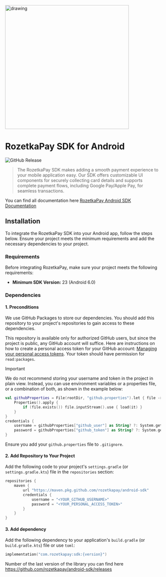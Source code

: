 <img src="https://github.com/user-attachments/assets/6319f2c7-bdc8-4381-b866-5609bacc6e6c" alt="drawing" width="400"/>

# RozetkaPay SDK for Android
![GitHub Release](https://img.shields.io/github/v/release/rozetkapay/android-sdk)

> The RozetkaPay SDK makes adding a smooth payment experience to your mobile application easy. Our SDK offers customizable UI components for securely collecting card details and supports complete payment flows, including Google Pay/Apple Pay, for seamless transactions.

You can find all documentation here [RozetkaPay Android SDK Documentation](https://responsible-jupiter-c73.notion.site/Android-SDK-Documentation-108d2e0ae34280669532fa19eee2fe03)

## Installation
To integrate the RozetkaPay SDK into your Android app, follow the steps below. Ensure your project meets the minimum requirements and add the necessary dependencies to your project.

### Requirements

Before integrating RozetkaPay, make sure your project meets the following requirements:

- **Minimum SDK Version:** 23 (Android 6.0)

### Dependencies

#### 1. Preconditions

We use GitHub Packages to store our dependencies. You should add this repository to your project's repositories to gain access to these dependencies. 

This repository is available only for authorized GitHub users, but since the project is public, any GitHub account will suffice. Here are instructions on how to create a personal access token for your GitHub account: [Managing your personal access tokens](https://docs.github.com/en/authentication/keeping-your-account-and-data-secure/managing-your-personal-access-tokens). Your token should have permission for `read:packages`.

> [!IMPORTANT]
> We do not recommend storing your username and token in the project in plain view. Instead, you can use environment variables or a properties file, or a combination of both, as shown in the example below:
> ```kotlin
> val githubProperties = File(rootDir, "github.properties").let { file ->
>     Properties().apply {
>         if (file.exists()) file.inputStream().use { load(it) }
>     }
> }
> credentials {
>     username = githubProperties["github_user"] as String? ?: System.getenv("GITHUB_USER")
>     password = githubProperties["github_token"] as String? ?: System.getenv("GITHUB_TOKEN")
> }
> ```
> 
> Ensure you add your `github.properties` file to `.gitignore`.

#### 2. Add Repository to Your Project

Add the following code to your project's `settings.gradle` (or `settings.gradle.kts`) file in the `repositories` section:

```kotlin
repositories {
	maven {
		url "https://maven.pkg.github.com/rozetkapay/android-sdk"
		credentials {
			username = "<YOUR_GITHUB_USERNAME>"
			password = "<YOUR_PERSONAL_ACCESS_TOKEN>"
		}
	}
}
```

#### 3. Add dependency

Add the following dependency to your application's `build.gradle` (or `build.gradle.kts`) file or use `toml`:

```kotlin
implementation("com.rozetkapay:sdk:{version}")
```

Number of the last version of the library you can find here  https://github.com/rozetkapay/android-sdk/releases
